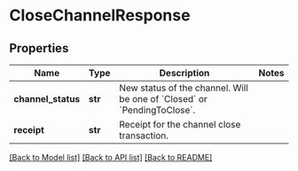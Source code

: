 # CloseChannelResponse

## Properties
Name | Type | Description | Notes
------------ | ------------- | ------------- | -------------
**channel_status** | **str** | New status of the channel. Will be one of &#x60;Closed&#x60; or &#x60;PendingToClose&#x60;. | 
**receipt** | **str** | Receipt for the channel close transaction. | 

[[Back to Model list]](../README.md#documentation-for-models) [[Back to API list]](../README.md#documentation-for-api-endpoints) [[Back to README]](../README.md)

